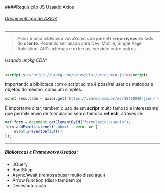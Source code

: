 ####Requisição JS Usando Axios
###### [Documentação do AXIOS](https://github.com/axios/axios "Documentação do AXIOS")
------------

> Axios é uma biblioteca JavaScript que permite **requisições** do lado do **cliente**. Podendo ser usado para Dev. Mobile, Single Page Aplication, API's internas e externas, servidor entre outros.

###### Usando unpkg CDN:
````html
<script src="https://unpkg.com/axios/dist/axios.min.js"></script>
````
Importando a biblioteca com o script acima é possível usar os métodos e objetos do mesmo, como um simples:
```javascript
const resultado = axios.get('https://viacep.com.br/ws/45400000/json/')
```
É importante citar, também o uso de um **script** muito famoso e interessante que permite envio de formularios sem o famoso **refresh**, atráves de:
```javascript
var form = document.getElementById("formulario-usuario");
form.addEventListener('submit', event => {
    event.preventDefault()
});
```

------------
##### Bibliotecas e Frameworks Usados:
- JQuery
- BootStrap
- Async/Await (iremos abusar muito disso aqui)
- Arrow Function (disso também :p)
- Desestruturação
